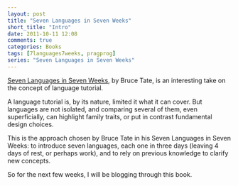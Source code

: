 ```yaml
---
layout: post
title: "Seven Languages in Seven Weeks"
short_title: "Intro"
date: 2011-10-11 12:08
comments: true
categories: Books
tags: [7languages7weeks, pragprog]
series: "Seven Languages in Seven Weeks"
---
```

[Seven Languages in Seven Weeks](http://pragprog.com/book/btlang/seven-languages-in-seven-weeks), by Bruce Tate, is an interesting take on the concept of language tutorial.
<!--more-->
A language tutorial is, by its nature, limited it what it can cover. But languages are not isolated, and comparing several of them, even superficially, can highlight family traits, or put in contrast fundamental design choices.

This is the approach chosen by Bruce Tate in his Seven Languages in Seven Weeks: to introduce seven languages, each one in three days (leaving 4 days of rest, or perhaps work), and to rely on previous knowledge to clarify new concepts.

So for the next few weeks, I will be blogging through this book.
